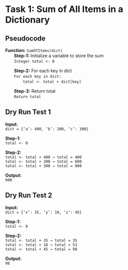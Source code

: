 # Task 1: Sum of All Items in a Dictionary

## Pseudocode

**Function:** `SumOfItems(dict)`  
  **Step-1:** Initialize a variable to store the sum  
  `Integer total <- 0`  

  **Step-2:** For each key in dict  
  `For each key in dict:`  
    `total <- total + dict[key]`  

  **Step-3:** Return total  
  `Return total`

## Dry Run Test 1

**Input:**  
`dict = {‘a’: 400, ‘b’: 200, ‘c’: 300}`

**Step-1:**  
`total <- 0`

**Step-2:**  
`total <- total + 400 → total = 400`  
`total <- total + 200 → total = 600`  
`total <- total + 300 → total = 900`

**Output:**  
`900`

## Dry Run Test 2

**Input:**  
`dict = {‘x’: 35, ‘y’: 18, ‘z’: 45}`

**Step-1:**  
`total <- 0`

**Step-2:**  
`total <- total + 35 → total = 35`  
`total <- total + 18 → total = 53`  
`total <- total + 45 → total = 98`

**Output:**  
`98`
